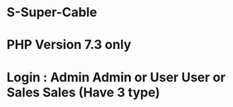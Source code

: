 ﻿# S-Super-Cable
# PHP Version 7.3 only
# Login : Admin Admin or User User or Sales Sales (Have 3 type) 
